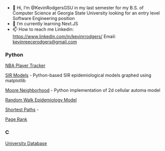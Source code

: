 - 👋 Hi, I’m @KevinRodgersGSU in my last semester for my B.S. of Computer Science at Georgia State University looking for an entry level Software Engineering position
- 🌱 I’m currently learning Next.JS
- 📫 How to reach me 
Linkedin: https://www.linkedin.com/in/kevinrrodgers/
Email: kevinreecerodgers@gmail.com

### Python
[NBA Player Tracker](https://github.com/KevinRodgersGSU/nba_player_tracker)

[SIR Models](https://github.com/KevinRodgersGSU/SIR_Models) - Python-based SIR epidemiological models graphed using matplotlib

[Moore Neighborhood](https://github.com/KevinRodgersGSU/MooreNeighborhood) - Python implementation of 2d cellular automa model

[Random Walk Epidemiology Model](https://github.com/KevinRodgersGSU/RandomWalk)

[Shortest Paths](https://github.com/KevinRodgersGSU/ShortestPathsEasy) -

[Page Rank](https://github.com/KevinRodgersGSU/PageRank)



### C

[University Database](https://github.com/KevinRodgersGSU/C/tree/main/UniversityDB)
